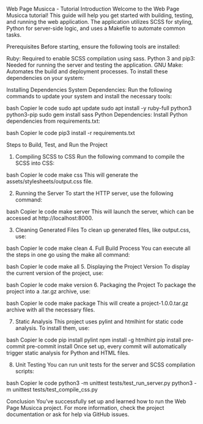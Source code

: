 Web Page Musicca - Tutorial
Introduction
Welcome to the Web Page Musicca tutorial! This guide will help you get started with building, testing, and running the web application. The application utilizes SCSS for styling, Python for server-side logic, and uses a Makefile to automate common tasks.

Prerequisites
Before starting, ensure the following tools are installed:

Ruby: Required to enable SCSS compilation using sass.
Python 3 and pip3: Needed for running the server and testing the application.
GNU Make: Automates the build and deployment processes.
To install these dependencies on your system:

Installing Dependencies
System Dependencies: Run the following commands to update your system and install the necessary tools:

bash
Copier le code
sudo apt update
sudo apt install -y ruby-full python3 python3-pip
sudo gem install sass
Python Dependencies: Install Python dependencies from requirements.txt:

bash
Copier le code
pip3 install -r requirements.txt

Steps to Build, Test, and Run the Project
1. Compiling SCSS to CSS
Run the following command to compile the SCSS into CSS:

bash
Copier le code
make css
This will generate the assets/stylesheets/output.css file.

2. Running the Server
To start the HTTP server, use the following command:

bash
Copier le code
make server
This will launch the server, which can be accessed at http://localhost:8000.

3. Cleaning Generated Files
To clean up generated files, like output.css, use:

bash
Copier le code
make clean
4. Full Build Process
You can execute all the steps in one go using the make all command:

bash
Copier le code
make all
5. Displaying the Project Version
To display the current version of the project, use:

bash
Copier le code
make version
6. Packaging the Project
To package the project into a .tar.gz archive, use:

bash
Copier le code
make package
This will create a project-1.0.0.tar.gz archive with all the necessary files.

7. Static Analysis
This project uses pylint and htmlhint for static code analysis. To install them, use:

bash
Copier le code
pip install pylint
npm install -g htmlhint
pip install pre-commit
pre-commit install
Once set up, every commit will automatically trigger static analysis for Python and HTML files.

8. Unit Testing
You can run unit tests for the server and SCSS compilation scripts:

bash
Copier le code
python3 -m unittest tests/test_run_server.py
python3 -m unittest tests/test_compile_css.py

Conclusion
You’ve successfully set up and learned how to run the Web Page Musicca project. For more information, check the project documentation or ask for help via GitHub issues.
